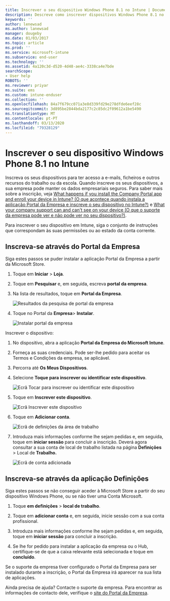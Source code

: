 ```yaml
---
title: Inscrever o seu dispositivo Windows Phone 8.1 no Intune | Documentos da Microsoft
description: Descreve como inscrever dispositivos Windows Phone 8.1 no Intune
keywords: ''
author: lenewsad
ms.author: lanewsad
manager: dougeby
ms.date: 01/03/2017
ms.topic: article
ms.prod: ''
ms.service: microsoft-intune
ms.subservice: end-user
ms.technology: ''
ms.assetid: 4a120c3d-d520-4d48-ae4c-3338ca4e7bde
searchScope:
- User help
ROBOTS: ''
ms.reviewer: priyar
ms.suite: ems
ms.custom: intune-enduser
ms.collection: ''
ms.openlocfilehash: 84a7f679cc071a3e8d339fd29e278dfde6eef28c
ms.sourcegitcommit: 3d895be2844bda2177c2c85dc2f09612a1be5490
ms.translationtype: MT
ms.contentlocale: pt-PT
ms.lasthandoff: 03/13/2020
ms.locfileid: "79328129"
---
```

# <a name="enroll-your-windows-phone-81-device-in-intune"></a>Inscrever o seu dispositivo Windows Phone 8.1 no Intune  

Inscreva os seus dispositivos para ter acesso a e-mails, ficheiros e outros recursos do trabalho ou da escola. Quando inscreve os seus dispositivos, a sua empresa pode manter os dados empresariais seguros. Para saber mais sobre a inscrição, veja [What happens if you install the Company Portal app and enroll your device in Intune? (O que acontece quando instala a aplicação Portal da Empresa e inscreve o seu dispositivo no Intune?)](what-happens-if-you-install-the-company-portal-app-and-enroll-your-device-in-intune-windows.md) e [What your company support can and can't see on your device (O que o suporte da empresa pode ver e não pode ver no seu dispositivo?)](what-info-can-your-company-see-when-you-enroll-your-device-in-intune.md).  

Para inscrever o seu dispositivo em Intune, siga o conjunto de instruções que correspondam às suas permissões ou ao estado da conta corrente.

## <a name="enroll-through-company-portal"></a>Inscreva-se através do Portal da Empresa  
Siga estes passos se puder instalar a aplicação Portal da Empresa a partir da Microsoft Store. 

1. Toque em **Iniciar** > **Loja**.  

2. Toque em **Pesquisar** e, em seguida, escreva **portal da empresa**.  

3. Na lista de resultados, toque em **Portal da Empresa**.  


    ![Resultados da pesquisa de portal da empresa](./media/WP81-1-CP-search-store-v2.png)  

4. Toque no Portal da **Empresa**&gt; **Instalar**.  


    ![Instalar portal da empresa](./media/WP81-2-CP-install-v2.png)  

Inscrever o dispositivo:  

1. No dispositivo, abra a aplicação **Portal da Empresa do Microsoft Intune**.  


2. Forneça as suas credenciais. Pode ser-lhe pedido para aceitar os Termos e Condições da empresa, se aplicável.  

3. Percorra até **Os Meus Dispositivos**.  

4. Selecione **Toque para inscrever ou identificar este dispositivo**.  


    ![Ecrã Tocar para inscrever ou identificar este dispositivo](./media/WP81-enroll-1-swipe-my-devices.png)  

5. Toque em **Inscrever este dispositivo**.  


    ![Ecrã Inscrever este dispositivo](./media/WP81-enroll-2-enroll-this-device.png)  

6. Toque em **Adicionar conta**.  


    ![Ecrã de definições da área de trabalho](./media/WP81-enroll-3-workplace-add-acct.png)  

7. Introduza mais informações conforme lhe sejam pedidas e, em seguida, toque em **iniciar sessão** para concluir a inscrição. Deverá agora consultar a sua conta de local de trabalho listada na página **Definições** &gt; Local de **Trabalho.**  


    ![Ecrã de conta adicionada](./media/WP81-enroll-4-account-added.png)  

## <a name="enroll-through-settings-app"></a>Inscreva-se através da aplicação Definições  
Siga estes passos se não conseguir aceder à Microsoft Store a partir do seu dispositivo Windows Phone, ou se não tiver uma Conta Microsoft.

1. Toque **em definições** &gt; **local de trabalho**.  

2. Toque em **adicionar conta** e, em seguida, inicie sessão com a sua conta profissional.  

3. Introduza mais informações conforme lhe sejam pedidas e, em seguida, toque em **iniciar sessão** para concluir a inscrição.  

4. Se lhe for pedido para instalar a aplicação da empresa ou o Hub, certifique-se de que a caixa relevante está selecionada e toque em **concluído**.  

Se o suporte da empresa tiver configurado o Portal da Empresa para ser instalado durante a inscrição, o Portal da Empresa irá aparecer na sua lista de aplicações.  

Ainda precisa de ajuda? Contacte o suporte da empresa. Para encontrar as informações de contacto dele, verifique o [site do Portal da Empresa](https://go.microsoft.com/fwlink/?linkid=2010980).
